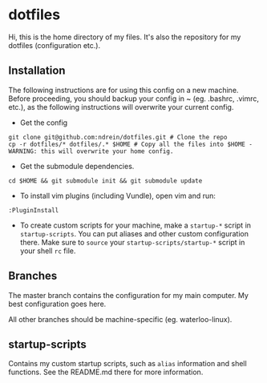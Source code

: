 # dotfiles

Hi, this is the home directory of my files.  It's also the repository for my dotfiles (configuration etc.).

## Installation

The following instructions are for using this config on a new machine.  Before proceeding, you should backup your config in ~ (eg. .bashrc, .vimrc, etc.), as the following instructions will overwrite your current config.

*  Get the config
```shell
git clone git@github.com:ndrein/dotfiles.git # Clone the repo
cp -r dotfiles/* dotfiles/.* $HOME # Copy all the files into $HOME - WARNING: this will overwrite your home config.
```
*  Get the submodule dependencies.
```shell
cd $HOME && git submodule init && git submodule update
```
*  To install vim plugins (including Vundle), open vim and run:
```vim
:PluginInstall
```
*  To create custom scripts for your machine, make a `startup-*` script in `startup-scripts`.  You can put aliases and other custom configuration there.  Make sure to `source` your `startup-scripts/startup-*` script in your shell `rc` file.


## Branches

The master branch contains the configuration for my main computer.  My best configuration goes here.

All other branches should be machine-specific (eg. waterloo-linux).


## startup-scripts

Contains my custom startup scripts, such as `alias` information and shell functions.  See the README.md there for more information.
